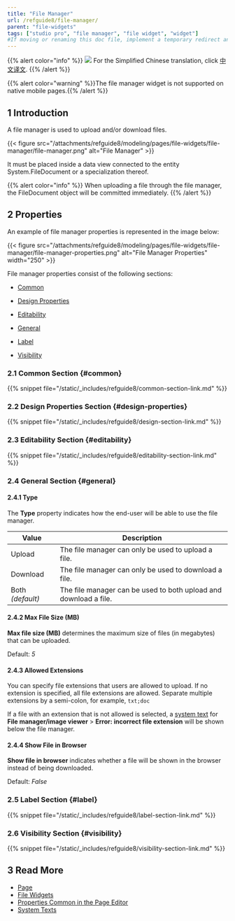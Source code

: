 ```yaml
---
title: "File Manager"
url: /refguide8/file-manager/
parent: "file-widgets"
tags: ["studio pro", "file manager", "file widget", "widget"]
#If moving or renaming this doc file, implement a temporary redirect and let the respective team know they should update the URL in the product. See Mapping to Products for more details.
---
```


{{% alert color="info" %}}
<img src="/attachments/china.png" style="display: inline-block; margin: 0" /> For the Simplified Chinese translation, click [中文译文](https://cdn.mendix.tencent-cloud.com/documentation/refguide8/file-manager.pdf).
{{% /alert %}}

{{% alert color="warning" %}}The file manager widget is not supported on native mobile pages.{{% /alert %}}

## 1 Introduction

A file manager is used to upload and/or download files.

{{< figure src="/attachments/refguide8/modeling/pages/file-widgets/file-manager/file-manager.png" alt="File Manager" >}}

It must be placed inside a data view connected to the entity System.FileDocument or a specialization thereof.

{{% alert color="info" %}}
When uploading a file through the file manager, the FileDocument object will be committed immediately.
{{% /alert %}}

## 2 Properties

An example of file manager properties is represented in the image below:

{{< figure src="/attachments/refguide8/modeling/pages/file-widgets/file-manager/file-manager-properties.png" alt="File Manager Properties"   width="250"  >}}

File manager properties consist of the following sections:

* [Common](#common) 

* [Design Properties](#design-properties)

* [Editability](#editability)

* [General](#general)

* [Label](#label)

* [Visibility](#visibility)

### 2.1 Common Section {#common}

{{% snippet file="/static/_includes/refguide8/common-section-link.md" %}}

### 2.2 Design Properties Section {#design-properties}

{{% snippet file="/static/_includes/refguide8/design-section-link.md" %}} 

### 2.3 Editability Section {#editability}

{{% snippet file="/static/_includes/refguide8/editability-section-link.md" %}}

### 2.4 General Section {#general}

#### 2.4.1 Type

The **Type** property indicates how the end-user will be able to use the file manager.

| Value | Description |
| --- | --- |
| Upload | The file manager can only be used to upload a file. |
| Download | The file manager can only be used to download a file. |
| Both *(default)*  | The file manager can be used to both upload and download a file. |

#### 2.4.2 Max File Size (MB)

**Max file size (MB)** determines the maximum size of files (in megabytes) that can be uploaded.

Default: *5*

#### 2.4.3 Allowed Extensions

You can specify file extensions that users are allowed to upload. If no extension is specified, all file extensions are allowed. Separate multiple extensions by a semi-colon, for example, `txt;doc`

If a file with an extension that is not allowed is selected, a [system text](/refguide8/system-texts/) for **File manager/image viewer** > **Error: incorrect file extension** will be shown below the file manager.

#### 2.4.4 Show File in Browser

**Show file in browser** indicates whether a file will be shown in the browser instead of being downloaded.

Default: *False*

### 2.5 Label Section {#label}

{{% snippet file="/static/_includes/refguide8/label-section-link.md" %}}

### 2.6 Visibility Section {#visibility}

{{% snippet file="/static/_includes/refguide8/visibility-section-link.md" %}}

## 3 Read More

* [Page](/refguide8/page/)
* [File Widgets](/refguide8/file-widgets/)
* [Properties Common in the Page Editor](/refguide8/common-widget-properties/)
* [System Texts](/refguide8/system-texts/)
